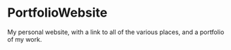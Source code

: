 # PortfolioWebsite
My personal website, with a link to all of the various places, and a portfolio of my work.
